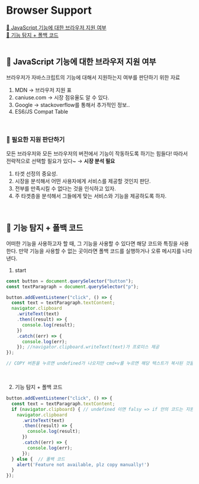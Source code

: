 # Browser Support

[📌 JavaScript 기능에 대한 브라우저 지원 여부](#-javascript-기능에-대한-브라우저-지원-여부)<br>
[📌 기능 탐지 + 폴백 코드](#-기능-탐지--폴백-코드)<br>
<br>

## 📌 JavaScript 기능에 대한 브라우저 지원 여부

브라우저가 자바스크립트의 기능에 대해서 지원하는지 여부를 판단하기 위한 자료
1. MDN &rarr; 브라우저 지원 표
2. caniuse.com &rarr; 시장 점유율도 알 수 있다.
3. Google &rarr; stackoverflow를 통해서 추가적인 정보..
4. ES6/JS Compat Table

<br>

### 📖 필요한 지원 판단하기

모든 브라우저와 모든 브라우저의 버전에서 기능이 작동하도록 하기는 힘들다! 따라서 전략적으로 선택할 필요가 있다~ &rarr; **시장 분석 필요**

1. 타겟 선정의 중요성.
2. 시장을 분석해서 어떤 사용자에게 서비스를 제공할 것인지 판단.
3. 전부를 만족시킬 수 없다는 것을 인식하고 있자.
4. 주 타겟층을 분석해서 그들에게 맞는 서비스와 기능을 제공하도록 하자.

<br>

## 📌 기능 탐지 + 폴백 코드

어떠한 기능을 사용하고자 할 때, 그 기능을 사용할 수 있다면 해당 코드와 특징을 사용한다. 만약 기능을 사용할 수 없는 곳이라면 폴백 코드를 실행하거나 오류 메시지를 나타낸다.

1. start
```javascript
const button = document.querySelector("button");
const textParagraph = document.querySelector("p");

button.addEventListener("click", () => {
  const text = textParagraph.textContent;
  navigator.clipboard
    .writeText(text)
    .then((result) => {
      console.log(result);
    })
    .catch((err) => {
      console.log(err);
    }); //navigator.clipboard.writeText(text)가 프로미스 제공
});

// COPY 버튼을 누르면 undefined가 나오지만 cmd+v를 누르면 해당 텍스트가 복사된 것을 알 수 있다.
```

<br>

2. 기능 탐지 + 폴백 코드

```javascript
button.addEventListener("click", () => {
  const text = textParagraph.textContent;
  if (navigator.clipboard) { // undefined 이면 falsy => if 안의 코드는 지원되는 브라우저에서만 실행이 될 것.
    navigator.clipboard
      .writeText(text)
      .then((result) => {
        console.log(result);
      })
      .catch((err) => {
        console.log(err);
      }); 
  } else {  // 폴백 코드
    alert('Feature not available, plz copy manually!')
  }
});
```